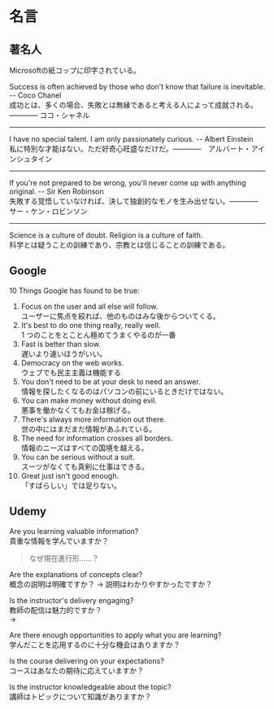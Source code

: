 # 名言

## 著名人

Microsoftの紙コップに印字されている。

Success is often achieved by those who don't know that failure is inevitable. -- Coco Chanel  
成功とは、多くの場合、失敗とは無縁であると考える人によって成就される。―――― ココ・シャネル

---

I have no special talent. I am only passionately curious. -- Albert Einstein  
私に特別な才能はない。ただ好奇心旺盛なだけだ。――――　アルバート・アインシュタイン

---

If you're not prepared to be wrong, you'll never come up with anything original. -- Sir Ken Robinson  
失敗する覚悟していなければ、決して独創的なモノを生み出せない。――――　サー・ケン・ロビンソン

---

Science is a culture of doubt. Religion is a culture of faith.  
科学とは疑うことの訓練であり、宗教とは信じることの訓練である。

## Google

10 Things Google has found to be true:

1. Focus on the user and all else will follow.  
   ユーザーに焦点を絞れば、他のものはみな後からついてくる。
2. It's best to do one thing really, really well.  
   1 つのことをとことん極めてうまくやるのが一番
3. Fast is better than slow.  
   遅いより速いほうがいい。
4. Democracy on the web works.  
   ウェブでも民主主義は機能する
5. You don't need to be at your desk to need an answer.  
   情報を探したくなるのはパソコンの前にいるときだけではない。
6. You can make money without doing evil.  
   悪事を働かなくてもお金は稼げる。
7. There's always more information out there.  
   世の中にはまだまだ情報があふれている。
8. The need for information crosses all borders.  
   情報のニーズはすべての国境を越える。
9. You can be serious without a suit.  
   スーツがなくても真剣に仕事はできる。
10. Great just isn't good enough.  
    「すばらしい」では足りない。

## Udemy

Are you learning valuable information?  
貴重な情報を学んでいますか？

> なぜ現在進行形……？

Are the explanations of concepts clear?  
概念の説明は明確ですか？
→ 説明はわかりやすかったですか？

Is the instructor's delivery engaging?  
教師の配信は魅力的ですか？  
→

Are there enough opportunities to apply what you are learning?  
学んだことを応用するのに十分な機会はありますか？

Is the course delivering on your expectations?  
コースはあなたの期待に応えていますか？

Is the instructor knowledgeable about the topic?  
講師はトピックについて知識がありますか？

